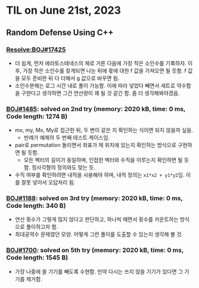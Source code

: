 # **TIL on June 21st, 2023**

## Random Defense Using C++
### [Resolve:BOJ#17425](/Problem%20Solving/boj/random%20defense/17425-re-06-21-2023.cpp)
* 더 쉽게, 먼저 에라토스테네스의 체로 거른 다음에 가장 작은 소인수를 기록하자. 이후, 가장 작은 소인수를 찾게되면 나눈 뒤에 몫에 대한 f 값을 가져오면 될 듯함. f 값을 모두 준비한 뒤 다 더해서 g 값으로 바꾸면 됨.
* 소인수분해는 로그 시간 내로 풀이 가능함. 이에 따라 넣었다 빼면서 세트로 약수합을 구한다고 생각하면 그건 연산량이 꽤 될 것 같긴 함. 좀 더 생각해봐야겠음.


### [BOJ#1485](/Problem%20Solving/boj/random%20defense/1485-06-21-2023.cpp): solved on 2nd try (memory: 2020 kB, time: 0 ms, Code length: 1274 B)
* mx, my, Mx, My로 접근한 뒤, 두 변이 같은 지 확인하는 식이면 되지 않을까 싶음.
  - 반례가 예제의 두 번째 테스트 케이스임.
* pair로 permutation 돌리면서 좌표가 제 위치에 있는지 확인하는 방식으로 구현하면 될 듯함.
  - 모든 벡터의 길이가 동일하며, 인접한 벡터와 수직을 이루는지 확인하면 될 듯함. 정사각형의 정의와도 맞는 듯.
* 수직 여부를 확인하려면 내적을 사용해야 하며, 내적 정의는 `x1*x2 + y1*y2`임. 이를 잘못 넣어서 오답처리 됨.


### [BOJ#1188](/Problem%20Solving/boj/random%20defense/1188-06-21-2023.cpp): solved on 3rd try (memory: 2020 kB, time: 0 ms, Code length: 340 B)
* 연산 횟수가 그렇게 많지 않다고 판단하고, 하나씩 떼면서 횟수를 카운트하는 방식으로 풀이하고자 함.
* 최대공약수 문제였던 모양. 어떻게 그런 풀이를 도출할 수 있는지 생각해 볼 것.

### [BOJ#1700](/Problem%20Solving/boj/Greedy/1700-06-21-2023.cpp): solved on 5th try (memory: 2020 kB, time: 0 ms, Code length: 1545 B)
* 가장 나중에 쓸 기기를 빼도록 수현함. 만약 다시는 쓰지 않을 기기가 있다면 그 기기를 제거함.